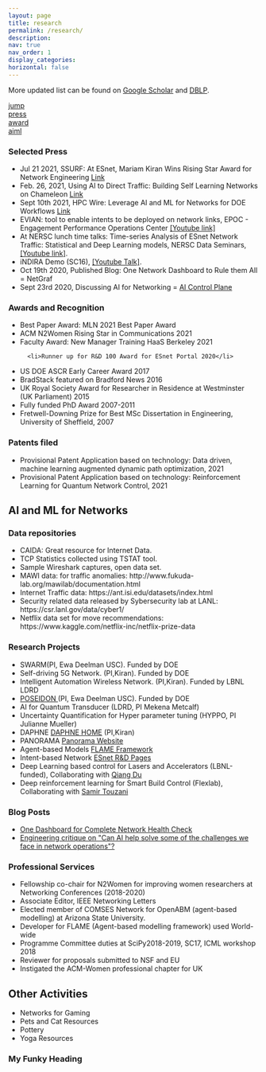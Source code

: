 ```yaml
---
layout: page
title: research
permalink: /research/
description: 
nav: true
nav_order: 1
display_categories: 
horizontal: false
---
```


<!--temp.html
[My page](/temp.html)
-->
More updated list can be found on <a href="https://scholar.google.com/citations?user=QlT-EWQAAAAJ&hl=en">Google Scholar</a> and <a href="https://dblp.org/pid/86/578">DBLP</a>.

[jump](#my-funky-heading)<br>
[press](#press)<br>
[award](#award)<br>
[aiml](#aiml)

<h3 id="press">Selected Press</h3>
 <ul>
    <li>Jul 21 2021, SSURF: At ESnet, Mariam Kiran Wins Rising Star Award for Network Engineering <a href="https://www.es.net/news-and-publications/esnet-news/2021/mariam-kiran-wins-rising-star-award-for-network-engineering/">Link</a> </li>
   <li>Feb. 26, 2021, Using AI to Direct Traffic: Building Self Learning Networks on Chameleon <a href="https://www.chameleoncloud.org/blog/2021/02/26/using-ai-direct-traffic-building-self-learning-networks-chameleon/">Link</a> </li>
   <li>Sept 10th 2021, HPC Wire: Leverage AI and ML for Networks for DOE Workflows <a href="https://www.hpcwire.com/off-the-wire/renci-collaboration-to-leverage-ai-and-ml-for-doe-workflows/">Link</a> </li>
 <li>EVIAN: tool to enable intents to be deployed on network links, EPOC - Engagement Performance Operations Center      <a href="https://www.youtube.com/watch?v=GdJnN2gOFD4">[Youtube link]</a></li>
  <li>At NERSC lunch time talks: Time-series Analysis of ESnet Network Traffic: Statistical and Deep Learning models, NERSC Data Seminars,   <span style="color:green;"><a href="https://www.youtube.com/embed/CJp_oXcgerU">[Youtube link]</a></span>. </li>
   <li> iNDIRA Demo (SC16), <span style="color:green;"><a href="https://www.youtube.com/watch?v=qrN7VVmtxPs&feature=youtu.be"> [Youtube Talk]</a></span>.</li>
    <li>Oct 19th 2020, Published Blog: One Network Dashboard to Rule them All = NetGraf</li>
   <li>Sept 23rd 2020, Discussing AI for Networking = <a href="https://aicontrolplane.blogspot.com/2020/09/engineering-critique-on-can-ai-help.html">AI Control Plane</a></li>
</ul>
          
<h3 id="award">Awards and Recognition</h3>
    <ul>
       <li>Best Paper Award: MLN 2021 Best Paper Award</li>
 <li>ACM N2Women Rising Star in Communications 2021 </li>
     <li>Faculty Award: New Manager Training HaaS Berkeley 2021</li>         

      <li>Runner up for R&D 100 Award for ESnet Portal 2020</li>
<li> US DOE ASCR Early Career Award 2017 </li>
<li>BradStack featured on Bradford News 2016</li>
   <li> UK Royal Society Award for Researcher in Residence at Westminster (UK Parliament) 2015</li>
  <li> Fully funded PhD Award 2007-2011 </li>
   <li> Fretwell-Downing Prize for Best MSc Dissertation in Engineering, University of Sheffield, 2007 </li>
</ul>

  

 


<h3>Patents filed</h3>
<ul>
   <li>Provisional Patent Application based on technology: Data driven, machine learning augmented dynamic path optimization, 2021 </li>
   <li>Provisional Patent Application based on technology: Reinforcement Learning for Quantum Network Control, 2021       </li>
                    </ul>

 <h2 id="aiml">AI and ML for Networks</h2>
<h3>Data repositories</h3>
<ul>
  <li>  CAIDA: Great resource for Internet Data.</li>
  <li>  TCP Statistics collected using TSTAT tool. </li>
   <li> Sample Wireshark captures, open data set.</li>
<li>MAWI data: for traffic anomalies: http://www.fukuda-lab.org/mawilab/documentation.html</li>
<li>Internet Traffic data: https://ant.isi.edu/datasets/index.html</li>
<li>Security related data released by Sybersecurity lab at LANL: https://csr.lanl.gov/data/cyber1/</li>
<li>Netflix data set for move recommendations: https://www.kaggle.com/netflix-inc/netflix-prize-data</li>
</ul>
                    
<h3>Research Projects</h3>
  <ul>
    <li>SWARM(PI, Ewa Deelman USC). Funded by DOE</li>
 <li>Self-driving 5G Network. (PI,Kiran). Funded by DOE</li>
<li>Intelligent Automation Wireless Network. (PI,Kiran). Funded by LBNL LDRD</li>
<li>   <a href="https://sites.google.com/view/poseidon-workflows/home"> POSEIDON </a>(PI, Ewa Deelman USC). Funded by DOE</li>

   <li>   AI for Quantum Transducer (LDRD, PI Mekena Metcalf) </li>
  <li>    Uncertainty Quantification for Hyper parameter tuning (HYPPO, PI Julianne Mueller)</li>
  <li>DAPHNE  <a href="https://sites.google.com/lbl.gov/daphne/">DAPHNE HOME</a> (PI,Kiran)</li>
                <li> PANORAMA <a href="https://panorama360.github.io/">Panorama Website</a>                </li>
                <li>Agent-based Models <a href="https://flame.ac.uk/">FLAME Framework</a>                </li>
                <li> Intent-based Network <a href="http://es.net/network-r-and-d/">ESnet R&D Pages</a></li>
                   <li>Deep Learning based control for Lasers and Accelerators (LBNL-funded), Collaborating with <a href="https://als.lbl.gov/people/qiang-du/">Qiang Du</a></li>
                  <li>Deep reinforcement learning for Smart Build Control (Flexlab), Collaborating with <a href="https://eta.lbl.gov/people/samir-touzani">Samir Touzani</a></li>
                </ul>





<h3>Blog Posts</h3>
<ul><li>
<a href="https://aicontrolplane.blogspot.com/2020/10/one-dashboard-for-complete-network.html">
 One Dashboard for Complete Network Health Check</a> </li>
 <li>
<a href="https://aicontrolplane.blogspot.com/2020/09/engineering-critique-on-can-ai-help.html">Engineering critique on "Can AI help solve some of the challenges we face in network operations"?</a> 
       </li>
   </ul>
   

<h3>Professional Services</h3>
 <ul >                        <li>
                            Fellowship co-chair for N2Women for improving women researchers at Networking Conferences (2018-2020) </li>
<li>Associate Editor, IEEE Networking Letters </li>
<li> Elected member of COMSES Network for OpenABM (agent-based modelling) at
Arizona State University. </li>
<li> Developer for FLAME (Agent-based modelling framework) used World-wide </li>
<li> Programme Committee duties at SciPy2018-2019, SC17, ICML workshop 2018 </li>
<li> Reviewer for proposals submitted to NSF and EU </li>
<li> Instigated the ACM-Women professional chapter for UK
                        </li>
                    </ul>

<h2>Other Activities</h2>
<ul>
  <li>Networks for Gaming</li>
  <li>Pets and Cat Resources</li>
  <li>Pottery</li>
  <li>Yoga Resources</li>
</ul>

<h3 id="my-funky-heading">My Funky Heading</h3>
